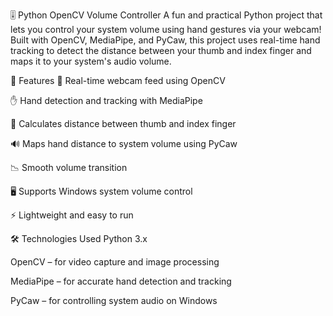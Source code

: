 🎚️ Python OpenCV Volume Controller
A fun and practical Python project that lets you control your system volume using hand gestures via your webcam! Built with OpenCV, MediaPipe, and PyCaw, this project uses real-time hand tracking to detect the distance between your thumb and index finger and maps it to your system's audio volume.

🔧 Features
🎥 Real-time webcam feed using OpenCV

✋ Hand detection and tracking with MediaPipe

📏 Calculates distance between thumb and index finger

🔊 Maps hand distance to system volume using PyCaw

📉 Smooth volume transition

🖥️ Supports Windows system volume control

⚡ Lightweight and easy to run

🛠️ Technologies Used
Python 3.x

OpenCV – for video capture and image processing

MediaPipe – for accurate hand detection and tracking

PyCaw – for controlling system audio on Windows

